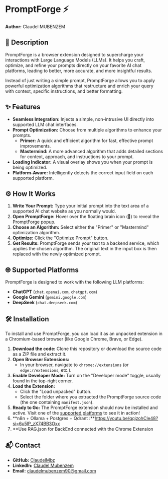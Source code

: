 # PromptForge ⚡

**Author:** Claudel MUBENZEM

## 🚀 Description

PromptForge is a browser extension designed to supercharge your interactions with Large Language Models (LLMs). It helps you craft, optimize, and refine your prompts directly on your favorite AI chat platforms, leading to better, more accurate, and more insightful results.

Instead of just writing a simple prompt, PromptForge allows you to apply powerful optimization algorithms that restructure and enrich your query with context, specific instructions, and better formatting.

## ✨ Features

- **Seamless Integration:** Injects a simple, non-intrusive UI directly into supported LLM chat interfaces.
- **Prompt Optimization:** Choose from multiple algorithms to enhance your prompts.
  - **Primer:** A quick and efficient algorithm for fast, effective prompt improvements.
  - **Mastermind:** A more advanced algorithm that adds detailed sections for context, approach, and instructions to your prompt.
- **Loading Indicator:** A visual overlay shows you when your prompt is being optimized.
- **Platform-Aware:** Intelligently detects the correct input field on each supported platform.

## ⚙️ How It Works

1.  **Write Your Prompt:** Type your initial prompt into the text area of a supported AI chat website as you normally would.
2.  **Open PromptForge:** Hover over the floating brain icon (🧠) to reveal the PromptForge popup.
3.  **Choose an Algorithm:** Select either the "Primer" or "Mastermind" optimization algorithm.
4.  **Optimize:** Click the "Optimize Prompt" button.
5.  **Get Results:** PromptForge sends your text to a backend service, which applies the chosen algorithm. The original text in the input box is then replaced with the newly optimized prompt.

## 🌐 Supported Platforms

PromptForge is designed to work with the following LLM platforms:

- **ChatGPT** (`chat.openai.com`, `chatgpt.com`)
- **Google Gemini** (`gemini.google.com`)
- **DeepSeek** (`chat.deepseek.com`)

## 🛠️ Installation

To install and use PromptForge, you can load it as an unpacked extension in a Chromium-based browser (like Google Chrome, Brave, or Edge).

1.  **Download the code:** Clone this repository or download the source code as a ZIP file and extract it.
2.  **Open Browser Extensions:**
    - In your browser, navigate to `chrome://extensions` (or `edge://extensions`, etc.).
3.  **Enable Developer Mode:** Turn on the "Developer mode" toggle, usually found in the top-right corner.
4.  **Load the Extension:**
    - Click the "Load unpacked" button.
    - Select the folder where you extracted the PromptForge source code (the one containing `manifest.json`).
5.  **Ready to Go:** The PromptForge extension should now be installed and active. Visit one of the [supported platforms](#-supported-platforms) to see it in action!
6.  **n8n + Ollama + Postgres + Qdrant :**https://youtu.be/qqjzohCle48?si=6u5lP_zX74BB3Oxx
7.  **Use RAG.json for BackEnd connected with the Chrome Extension


## 📬 Contact

- **GitHub:** [ClaudelMbz](https://github.com/ClaudelMbz)
- **LinkedIn:** [Claudel Mubenzem](https://www.linkedin.com/in/claudel-mubenzem-47a9ba24b)
- **Email:** [claudelmubenzem90@gmail.com](mailto:claudelmubenzem90@gmail.com)
